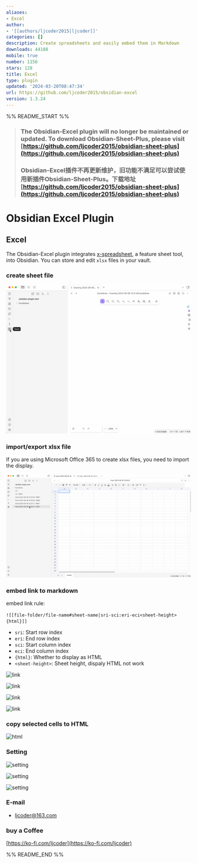 ```yaml
---
aliases:
- Excel
author:
- '[[authors/ljcoder2015|ljcoder]]'
categories: []
description: Create spreadsheets and easily embed them in Markdown
downloads: 44188
mobile: true
number: 1156
stars: 128
title: Excel
type: plugin
updated: '2024-03-20T08:47:34'
url: https://github.com/ljcoder2015/obsidian-excel
version: 1.3.24
---
```


%% README_START %%

> ### The Obsidian-Excel plugin will no longer be maintained or updated. To download Obsidian-Sheet-Plus, please visit [https://github.com/ljcoder2015/obsidian-sheet-plus](https://github.com/ljcoder2015/obsidian-sheet-plus)
> ### Obsidian-Excel插件不再更新维护，旧功能不满足可以尝试使用新插件Obsidian-Sheet-Plus。下载地址 [https://github.com/ljcoder2015/obsidian-sheet-plus](https://github.com/ljcoder2015/obsidian-sheet-plus)

# Obsidian Excel Plugin

## Excel
The Obsidian-Excel plugin integrates [x-spreadsheet](https://github.com/myliang/x-spreadsheet), a feature sheet tool, into Obsidian. You can store and edit `xlsx` files in your vault.

### create sheet file
![Alt text](https://raw.githubusercontent.com/ljcoder2015/obsidian-excel/HEAD/doc/img/create.gif)

### import/export xlsx file
If you are using Microsoft Office 365 to create xlsx files, you need to import the display.

![import](https://raw.githubusercontent.com/ljcoder2015/obsidian-excel/HEAD/doc/img/import.gif)

### embed link to markdown

embed link rule:

```![[file-folder/file-name#sheet-name|sri-sci:eri-eci<sheet-height>{html}]]```

- `sri`: Start row index
- `eri`: End row index
- `sci`: Start column index
- `eci`: End column index
- `{html}`: Whether to display as HTML
- `<sheet-height>`: Sheet height, dispaly HTML not work


![link](https://raw.githubusercontent.com/ljcoder2015/obsidian-excel/HEAD/doc/img/link.gif)

![link](https://raw.githubusercontent.com/ljcoder2015/obsidian-excel/HEAD/doc/img/part-link.gif)

![link](https://raw.githubusercontent.com/ljcoder2015/obsidian-excel/HEAD/doc//img/embed-link-height.gif)

![link](https://raw.githubusercontent.com/ljcoder2015/obsidian-excel/HEAD/doc//img/embed_html.gif)

### copy selected cells to HTML

![html](https://raw.githubusercontent.com/ljcoder2015/obsidian-excel/HEAD/doc/img/html.gif)

### Setting

![setting](https://raw.githubusercontent.com/ljcoder2015/obsidian-excel/HEAD/doc/img/setting-file.gif)

![setting](https://raw.githubusercontent.com/ljcoder2015/obsidian-excel/HEAD/doc/img/setting-embed.gif)

![setting](https://raw.githubusercontent.com/ljcoder2015/obsidian-excel/HEAD/doc//img/setting-sheet.gif)

### E-mail

- ljcoder@163.com

### buy a Coffee

[https://ko-fi.com/ljcoder](https://ko-fi.com/ljcoder)



%% README_END %%
